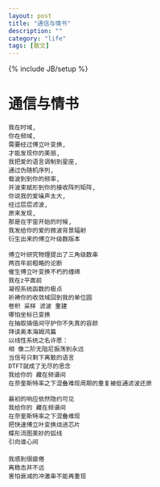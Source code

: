 ```yaml
---
layout: post
title: "通信与情书"
description: ""
category: "life"
tags: [散文]
---
```

{% include JB/setup %}

通信与情书
===========

	我在时域, 
	你在频域, 
	需要经过傅立叶变换,
	才能发现你的美丽,
	我把爱的语言调制到星座,
	通过伪随机序列,
	载波到到你的频率,
	并波束赋形到你的接收阵列矩阵,
	你说我的爱噪声太大,
	经过层层滤波,
	原来发现,
	那是在宇宙开始的时候,
	我发给你的爱的微波背景辐射 
	衍生出来的傅立叶级数版本

	傅立叶研究物理提出了三角级数串 
	两百年前粗略的论断 
	催生傅立叶变换不朽的缠绵 
	我在z平面前 
	凝视系统函数的极点 
	祈祷你的收敛域回到我的单位圆 
	卷积 采样 滤波 重建 
	哪怕坐标已变换 
	在抽取插值间守护你不失真的容颜 
	拜读奥本海姆鸿篇 
	以线性系统之名许愿： 
	相 像二阶无阻尼振荡到永远 
	当信号只剩下离散的语言 
	DTFT就成了无尽的思念 
	我给你的 藏在频谱间 
	在奈奎斯特率之下混叠难现周期的重复被低通滤波还原 

	最初的响应依然隐约可见
	我给你的 藏在频谱间 
	在奈奎斯特率之下混叠难现 
	把快速傅立叶变换烧进芯片 
	蝶形流图美妙的弧线 
	引向谁心间 
	　　　　 
	我感到很疲倦 
	离稳态并不远 
	害怕衰减的冲激串不能再重现
